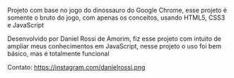 Projeto com base no jogo do dinossauro do Google Chrome, esse projeto é somente o bruto do jogo, com apenas os conceitos, usando HTML5, CSS3 e JavaScript

Desenvolvido por Daniel Rossi de Amorim, fiz esse projeto com intuito de ampliar meus conhecimentos em JavaScript, nesse projeto o uso foi bem básico, mas é totalmente funcional

Contato: https://instagram.com/danielrossi.png
